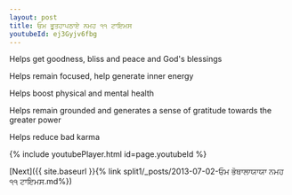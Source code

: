 ```yaml
---
layout: post
title: ਓਮ ਭੂਤਹਾਪਠਾਏ ਨਮਹ ੧੧ ਟਾਇਮਸ
youtubeId: ej3Gyjv6fbg
---
```

 
 
Helps get goodness, bliss and peace and God's blessings
 
Helps remain focused, help generate inner energy 
 
Helps boost physical and mental health 
 
Helps remain grounded and generates a sense of gratitude towards the greater power 
 
Helps reduce bad karma
 
 
 
 


{% include youtubePlayer.html id=page.youtubeId %}
 
[Next]({{ site.baseurl }}{% link  split1/_posts/2013-07-02-ਓਮ ਭੋਥਾਲਾਯਾਯਾ ਨਮਹ ੧੧ ਟਾਇਮਸ.md%})
 
